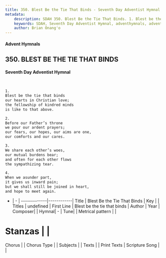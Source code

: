 ```yaml
---
title: 350. Blest Be the Tie That Binds - Seventh Day Adventist Hymnal
metadata:
    description: SDAH 350. Blest Be the Tie That Binds. 1. Blest be the tie that binds our hearts in Christian love; the fellowship of kindred minds is like to that above.
    keywords: SDAH, Seventh Day Adventist Hymnal, adventhymnals, advent hymnals, Blest Be the Tie That Binds, Blest be the tie that binds 
    author: Brian Onang'o
---
```


#### Advent Hymnals
## 350. BLEST BE THE TIE THAT BINDS
#### Seventh Day Adventist Hymnal

```txt


1.
Blest be the tie that binds
our hearts in Christian love;
the fellowship of kindred minds
is like to that above.

2.
Before our Father’s throne
we pour our ardent prayers;
our fears, our hopes, our aims are one,
our comforts and our cares.

3.
We share each other’s woes,
our mutual burdens bear;
and often for each other flows
the sympathizing tear.

4.
When we asunder part,
it gives us inward pain;
but we shall still be joined in heart,
and hope to meet again.


```

- |   -  |
-------------|------------|
Title | Blest Be the Tie That Binds |
Key |  |
Titles | undefined |
First Line | Blest be the tie that binds |
Author | 
Year | 
Composer|  |
Hymnal|  - |
Tune|  |
Metrical pattern | |
# Stanzas |  |
Chorus |  |
Chorus Type |  |
Subjects |  |
Texts |  |
Print Texts | 
Scripture Song |  |
  
